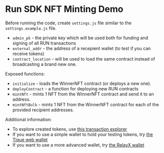 # Run SDK NFT Minting Demo

Before running the code, create `settings.js` file similar to the `settings.example.js` file.

- `admin_pk` - the private key which will be used both for funding and signing of all RUN transactions
- `external_addr` - the address of a recepient wallet (to test if you can receive tokens)
- `contract_location` - will be used to load the same contract instead of broadcasting a brand new one.

Exposed functions:

- `initialize` - loads the WinnerNFT contract (or deploys a new one).
- `deployContract` - a function for deploying new RUN contracts
- `mintNft` - mints 1 NFT from the WinnerNFT contract and send it to an address.
- `mintNftBulk` - mints 1 NFT from the WinnerNFT contract for each of the provided recipient addresses.

Additional information:

- To explore created tokens, use [this transaction explorer](https://run.network/explorer)
- If you want to use a simple wallet to hold your testing tokens, try [the Tique web wallet](https://tique.run/index.html)
- If you want to use a more advanced wallet, try [the RelayX wallet](https://relayx.com/wallet)
